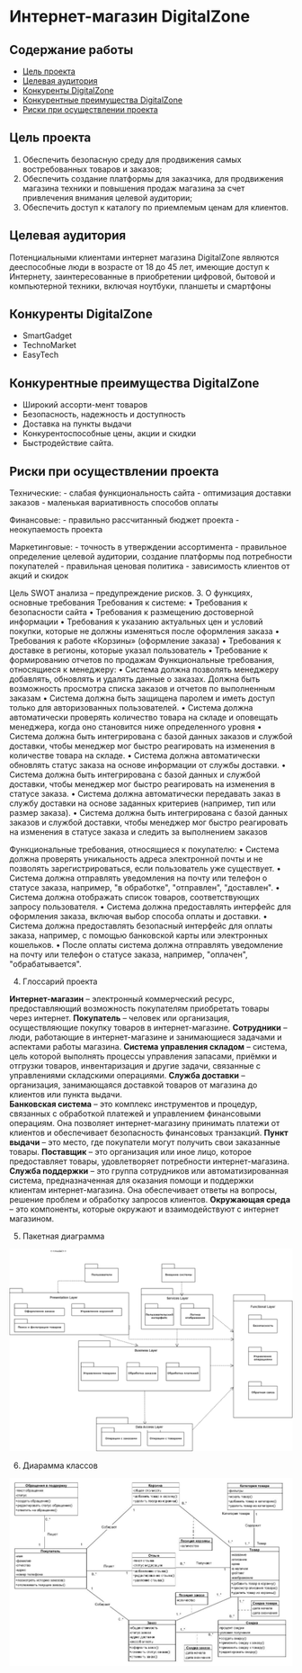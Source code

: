 # Интернет-магазин DigitalZone

## Содержание работы
- [Цель проекта](#цель-проекта)
- [Целевая аудитория](#целевая-аудитория)
- [Конкуренты DigitalZone](#конкуренты-DigitalZone)
- [Конкурентные преимущества DigitalZone](#конкурентные-преимущества-DigitalZone)
- [Риски при осуществлении проекта](#риски-при-осуществлении-проекта)

## Цель проекта

1. Обеспечить безопасную среду для продвижения самых востребованных товаров и заказов;
2. Обеспечить создание платформы для заказчика, для продвижения магазина техники и повышения продаж магазина за счет привлечения внимания целевой аудитории;
3. Обеспечить доступ к каталогу по приемлемым ценам для клиентов.

## Целевая аудитория

Потенциальными клиентами интернет магазина DigitalZone являются дееспособные люди в возрасте от 18 до 45 лет, имеющие доступ к Интернету, заинтересованные в приобретении цифровой, бытовой и компьютерной техники, включая ноутбуки, планшеты и смартфоны

## Конкуренты DigitalZone

- SmartGadget
- TechnoMarket
- EasyTech

## Конкурентные преимущества DigitalZone

- Широкий ассорти-мент товаров
- Безопасность, надежность и доступность
- Доставка на пункты выдачи
- Конкурентоспособные цены, акции и скидки
- Быстродействие сайта.

## Риски при осуществлении проекта

Технические:
	- слабая функциональность сайта
	- оптимизация доставки заказов
	- маленькая вариативность способов оплаты

Финансовые:
	- правильно рассчитанный бюджет проекта
	- неокупаемость проекта

Маркетинговые:
	- точность в утверждении ассортимента
	- правильное определение целевой аудитории, создание платформы под потребности покупателей
	- правильная ценовая политика
	- зависимость клиентов от акций и скидок
 
Цель SWOT анализа – предупреждение рисков.
3. О функциях, основные требования 
Требования к системе:
•	Требования к безопасности сайта
•	Требования к  размещению достоверной информации
•	Требования к указанию актуальных цен и условий покупки, которые не должны изменяться после оформления заказа
•	Требования к работе «Корзины» (оформление заказа)
•	Требования к доставке в регионы, которые указал пользователь
•	Требование к формированию отчетов по продажам
Функциональные требования, относящиеся к менеджеру:
•	Система должна позволять менеджеру добавлять, обновлять и удалять данные о заказах.
Должна быть возможность просмотра списка заказов и отчетов по выполненным заказам
•	Система должна быть защищена паролем и иметь доступ только для авторизованных пользователей.
•	Система должна автоматически проверять количество товара на складе и оповещать менеджера, когда оно становится ниже определенного уровня
•	Система должна быть интегрирована с базой данных заказов и службой доставки, чтобы менеджер мог быстро реагировать на изменения в количестве товара на складе.
•	Система должна автоматически обновлять статус заказа на основе информации от службы доставки.
•	Система должна быть интегрирована с базой данных и службой
доставки, чтобы менеджер мог быстро реагировать на изменения в статусе заказа.
•	Система должна автоматически передавать заказ в службу доставки на основе заданных критериев (например, тип или размер заказа).
•	Система должна быть интегрирована с базой данных заказов и службой доставки, чтобы менеджер мог быстро реагировать на изменения в статусе заказа и следить за выполнением заказов 

Функциональные требования, относящиеся к покупателю:
•	Система должна проверять уникальность адреса электронной почты и не позволять зарегистрироваться, если пользователь уже существует.
•	Система должна отправлять уведомления на почту или телефон о статусе заказа, например, "в обработке", "отправлен", "доставлен".
•	Система должна отображать список товаров, соответствующих запросу пользователя.
•	Система должна предоставлять интерфейс для оформления заказа, включая выбор способа оплаты и доставки.
•	Система должна предоставлять безопасный интерфейс для оплаты заказа, например, с помощью банковской карты или электронных кошельков.
•	После оплаты система должна отправлять уведомление на почту или телефон о статусе заказа, например, "оплачен", "обрабатывается".

4. Глоссарий проекта 

**Интернет-магазин** – электронный коммерческий ресурс, предоставляющий возможность покупателям приобретать товары через интернет.
**Покупатель** – человек или организация, осуществляющие покупку товаров в интернет-магазине.
**Сотрудники** – люди, работающие в интернет-магазине и занимающиеся задачами и аспектами работы магазина.
**Система управления складом** – система, цель которой выполнять процессы управления запасами, приёмки и отгрузки товаров, инвентаризация и другие задачи, связанные с управлениями складскими операциями.
**Служба доставки** – организация, занимающаяся доставкой товаров от магазина до клиентов или пункта выдачи.  
**Банковская система** – это комплекс инструментов и процедур, связанных с обработкой платежей и управлением финансовыми операциям. Она позволяет интернет-магазину принимать платежи от клиентов и обеспечивает безопасность финансовых транзакций. 
**Пункт выдачи** – это место, где покупатели могут получить свои заказанные товары.
**Поставщик** – это организация или иное лицо, которое предоставляет товары, удовлетворяет потребности интернет-магазина. 
**Служба поддержки** – это группа сотрудников или автоматизированная система, предназначенная для оказания помощи и поддержки клиентам интернет-магазина. Она обеспечивает ответы на вопросы, решение проблем и обработку запросов клиентов.
**Окружающая среда** – это компоненты, которые окружают и взаимодействуют с интернет магазином.


5. Пакетная диаграмма

![Пакетная диаграмма](https://github.com/OstrichSpeed/DigitalZone/blob/main/Package.drawio.png)

6. Диарамма классов

![Пакетная диаграмма](https://github.com/OstrichSpeed/DigitalZone/blob/Cleanup/17_10_23_diagram_class.JPG)

